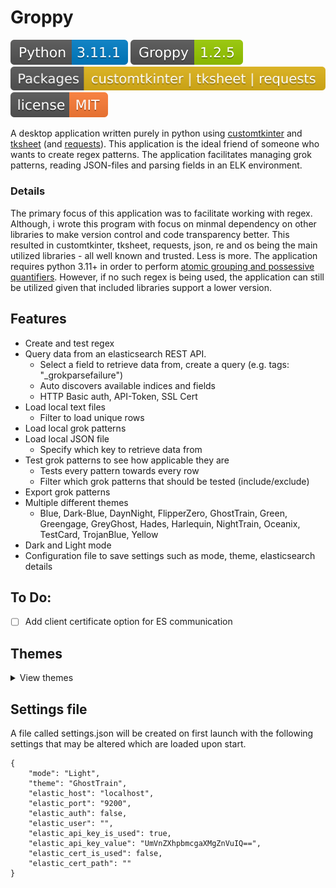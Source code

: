  
# Groppy 

[![Python Versions](https://github.com/H4NM/Groppy/blob/main/badges/pyversion.svg)](https://docs.python.org/3/howto/regex.html)
![Groppy version](https://github.com/H4NM/Groppy/blob/main/badges/groppyversion.svg)
[![Packages](https://github.com/H4NM/Groppy/blob/main/badges/packages.svg)](https://pypi.org/)
![License](https://github.com/H4NM/Groppy/blob/main/badges/license.svg)

A desktop application written purely in python using [customtkinter](https://customtkinter.tomschimansky.com/) and [tksheet](https://github.com/ragardner/tksheet) (and [requests](https://pypi.org/project/requests/)). This application is the ideal friend of someone who wants to create regex patterns. The application facilitates managing grok patterns, reading JSON-files and parsing fields in an ELK environment. 

### Details
The primary focus of this application was to facilitate working with regex. Although, i wrote this program with focus on minmal dependency on other libraries to make version control and code transparency better. This resulted in customtkinter, tksheet, requests, json, re and os being the main utilized libraries - all well known and trusted. Less is more.
The application requires python 3.11+ in order to perform [atomic grouping and possessive quantifiers](https://learnbyexample.github.io/python-regex-possessive-quantifier/). However, if no such regex is being used, the application can still be utilized given that included libraries support a lower version.


##  Features

- Create and test regex
- Query data from an elasticsearch REST API. 
  - Select a field to retrieve data from, create a query (e.g. tags: "_grokparsefailure")
  - Auto discovers available indices and fields 
  - HTTP Basic auth, API-Token, SSL Cert
- Load local text files 
  - Filter to load unique rows
- Load local grok patterns
- Load local JSON file
  - Specify which key to retrieve data from 
- Test grok patterns to see how applicable they are
  - Tests every pattern towards every row 
  - Filter which grok patterns that should be tested (include/exclude) 
- Export grok patterns
- Multiple different themes
  - Blue, Dark-Blue, DaynNight, FlipperZero, GhostTrain, Green, Greengage, GreyGhost, Hades, Harlequin, NightTrain, Oceanix, TestCard, TrojanBlue, Yellow 
- Dark and Light mode
- Configuration file to save settings such as mode, theme, elasticsearch details

## To Do:
- [ ] Add client certificate option for ES communication

## Themes
<details>
  <summary>View themes</summary>
  
#### TrojanBlue
![TrojanBlue](https://github.com/H4NM/Groppy/blob/main/img/theme-7.png)

##### Hades
![Hades](https://github.com/H4NM/Groppy/blob/main/img/theme-1.png)

##### GhostTrain
![GhostTrain](https://github.com/H4NM/Groppy/blob/main/img/theme-5.png)

##### FlipperZero
![FlipperZero](https://github.com/H4NM/Groppy/blob/main/img/theme-2.png)

##### Greengage
![Greengage](https://github.com/H4NM/Groppy/blob/main/img/theme-6.png)

</details>


## Settings file

A file called settings.json will be created on first launch with the following settings that may be altered which are loaded upon start.
```
{
    "mode": "Light",
    "theme": "GhostTrain",
    "elastic_host": "localhost",
    "elastic_port": "9200",
    "elastic_auth": false,
    "elastic_user": "",
    "elastic_api_key_is_used": true,
    "elastic_api_key_value": "UmVnZXhpbmcgaXMgZnVuIQ==",
    "elastic_cert_is_used": false,
    "elastic_cert_path": ""
}
```
